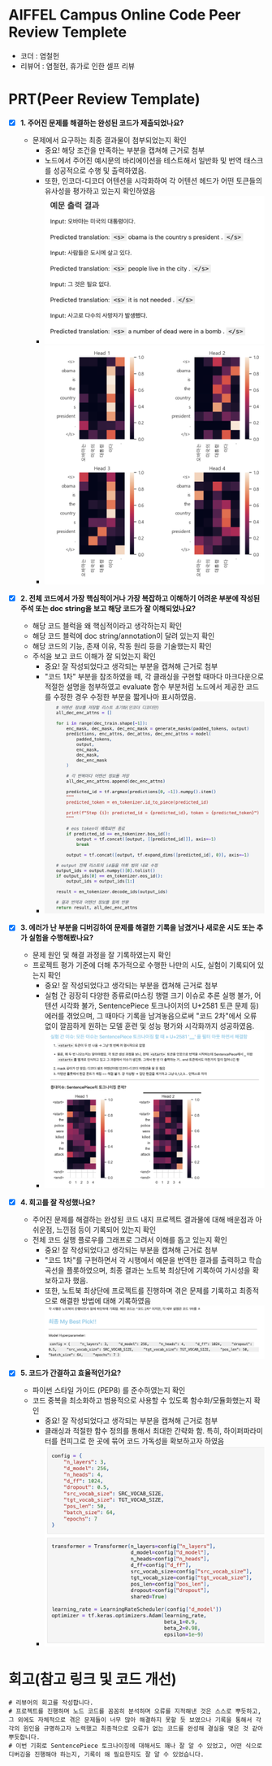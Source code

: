 # AIFFEL Campus Online Code Peer Review Templete
- 코더 : 염철헌
- 리뷰어 : 염철헌, 휴가로 인한 셀프 리뷰


# PRT(Peer Review Template)
- [X]  **1. 주어진 문제를 해결하는 완성된 코드가 제출되었나요?**
    - 문제에서 요구하는 최종 결과물이 첨부되었는지 확인
        - 중요! 해당 조건을 만족하는 부분을 캡쳐해 근거로 첨부
        - 노드에서 주어진 예시문의 바리에이션을 테스트해서 일반화 및 번역 태스크를 성공적으로 수행 및 출력하였음.
        - 또한, 인코더-디코더 어텐션을 시각화하여 각 어텐션 헤드가 어떤 토큰들의 유사성을 평가하고 있는지 확인하였음
        - ![1](images/1.png)
        - ![2](images/2.png)
    
- [X]  **2. 전체 코드에서 가장 핵심적이거나 가장 복잡하고 이해하기 어려운 부분에 작성된 
주석 또는 doc string을 보고 해당 코드가 잘 이해되었나요?**
    - 해당 코드 블럭을 왜 핵심적이라고 생각하는지 확인
    - 해당 코드 블럭에 doc string/annotation이 달려 있는지 확인
    - 해당 코드의 기능, 존재 이유, 작동 원리 등을 기술했는지 확인
    - 주석을 보고 코드 이해가 잘 되었는지 확인
        - 중요! 잘 작성되었다고 생각되는 부분을 캡쳐해 근거로 첨부
        - "코드 1차" 부분을 참조하였을 떼, 각 클래싱을 구현할 때마다 마크다운으로 적절한 설명을 첨부하였고 evaluate 함수 부분처럼 노드에서 제공한 코드를 수정한 경우 수정한 부분을 짧게나마 표시하였음.
        - ![3](images/3.png)
        
- [X]  **3. 에러가 난 부분을 디버깅하여 문제를 해결한 기록을 남겼거나
새로운 시도 또는 추가 실험을 수행해봤나요?**
    - 문제 원인 및 해결 과정을 잘 기록하였는지 확인
    - 프로젝트 평가 기준에 더해 추가적으로 수행한 나만의 시도, 
    실험이 기록되어 있는지 확인
        - 중요! 잘 작성되었다고 생각되는 부분을 캡쳐해 근거로 첨부
        - 실험 간 굉장히 다양한 종류로(마스킹 행렬 크기 이슈로 추론 실행 불가, 어텐션 시각화 불가, SentencePiece 토크나이저의 U+2581 토큰 문제 등) 에러를 겪었으며, 그 때마다 기록을 남겨놓음으로써 "코드 2차"에서 오류 없이 깔끔하게 원하는 모델 훈련 및 성능 평가와 시각화까지 성공하였음.
        - ![4](images/4.png)
        
- [X]  **4. 회고를 잘 작성했나요?**
    - 주어진 문제를 해결하는 완성된 코드 내지 프로젝트 결과물에 대해
    배운점과 아쉬운점, 느낀점 등이 기록되어 있는지 확인
    - 전체 코드 실행 플로우를 그래프로 그려서 이해를 돕고 있는지 확인
        - 중요! 잘 작성되었다고 생각되는 부분을 캡쳐해 근거로 첨부
        - "코드 1차"를 구현하면서 각 시행에서 예문을 번역한 결과를 출력하고 학습 곡선을 플롯하였으며, 최종 결과는 노트북 최상단에 기록하여 가시성을 확보하고자 했음.
        - 또한, 노트북 최상단에 프로젝트를 진행하며 겪은 문제를 기록하고 최종적으로 해결한 방법에 대해 기록하였음
        - ![5](images/5.png)
        
- [X]  **5. 코드가 간결하고 효율적인가요?**
    - 파이썬 스타일 가이드 (PEP8) 를 준수하였는지 확인
    - 코드 중복을 최소화하고 범용적으로 사용할 수 있도록 함수화/모듈화했는지 확인
        - 중요! 잘 작성되었다고 생각되는 부분을 캡쳐해 근거로 첨부
        - 클래싱과 적절한 함수 정의를 통해서 최대한 간략화 함. 특히, 하이퍼파라미터를 컨피그로 한 곳에 묶어 코드 가독성을 확보하고자 하였음
        - ![6](images/6.png)
        

# 회고(참고 링크 및 코드 개선)
```
# 리뷰어의 회고를 작성합니다.
# 프로젝트를 진행하며 노드 코드를 꼼꼼히 분석하며 오류를 지적해낸 것은 스스로 뿌듯하고, 그 외에도 자체적으로 겪은 문제들이 너무 많아 해결하지 못할 듯 보였으나 기록을 통해서 각각의 원인을 규명하고자 노력했고 최종적으로 오류가 없는 코드를 완성해 결실을 맺은 것 같아 뿌듯합니다.
# 이번 기회로 SentencePiece 토크나이징에 대해서도 꽤나 잘 알 수 있었고, 어떤 식으로 디버깅을 진행해야 하는지, 기록이 왜 필요한지도 잘 알 수 있었습니다.
```
